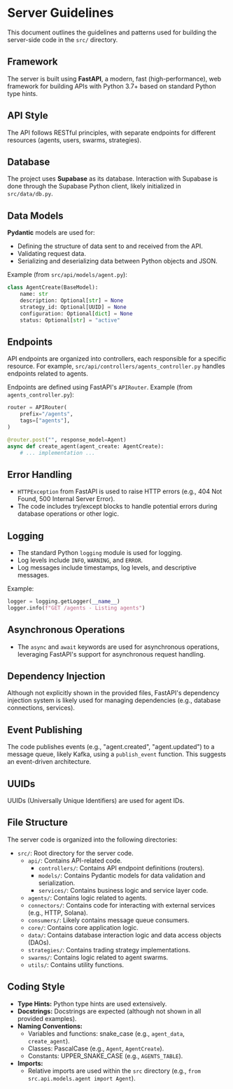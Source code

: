 # Server Guidelines

This document outlines the guidelines and patterns used for building the server-side code in the `src/` directory.

## Framework

The server is built using **FastAPI**, a modern, fast (high-performance), web framework for building APIs with Python 3.7+ based on standard Python type hints.

## API Style

The API follows RESTful principles, with separate endpoints for different resources (agents, users, swarms, strategies).

## Database

The project uses **Supabase** as its database. Interaction with Supabase is done through the Supabase Python client, likely initialized in `src/data/db.py`.

## Data Models

**Pydantic** models are used for:

*   Defining the structure of data sent to and received from the API.
*   Validating request data.
*   Serializing and deserializing data between Python objects and JSON.

Example (from `src/api/models/agent.py`):

```python
class AgentCreate(BaseModel):
    name: str
    description: Optional[str] = None
    strategy_id: Optional[UUID] = None
    configuration: Optional[dict] = None
    status: Optional[str] = "active"
```

## Endpoints

API endpoints are organized into controllers, each responsible for a specific resource. For example, `src/api/controllers/agents_controller.py` handles endpoints related to agents.

Endpoints are defined using FastAPI's `APIRouter`. Example (from `agents_controller.py`):

```python
router = APIRouter(
    prefix="/agents",
    tags=["agents"],
)

@router.post("", response_model=Agent)
async def create_agent(agent_create: AgentCreate):
    # ... implementation ...
```

## Error Handling

*   `HTTPException` from FastAPI is used to raise HTTP errors (e.g., 404 Not Found, 500 Internal Server Error).
* The code includes try/except blocks to handle potential errors during database operations or other logic.

## Logging

*   The standard Python `logging` module is used for logging.
*   Log levels include `INFO`, `WARNING`, and `ERROR`.
*   Log messages include timestamps, log levels, and descriptive messages.

Example:

```python
logger = logging.getLogger(__name__)
logger.info(f"GET /agents - Listing agents")
```

## Asynchronous Operations

*   The `async` and `await` keywords are used for asynchronous operations, leveraging FastAPI's support for asynchronous request handling.

## Dependency Injection
Although not explicitly shown in the provided files, FastAPI's dependency injection system is likely used for managing dependencies (e.g., database connections, services).

## Event Publishing
The code publishes events (e.g., "agent.created", "agent.updated") to a message queue, likely Kafka, using a `publish_event` function. This suggests an event-driven architecture.

## UUIDs
UUIDs (Universally Unique Identifiers) are used for agent IDs.

## File Structure

The server code is organized into the following directories:

*   `src/`: Root directory for the server code.
    *   `api/`: Contains API-related code.
        *   `controllers/`: Contains API endpoint definitions (routers).
        *   `models/`: Contains Pydantic models for data validation and serialization.
        *   `services/`: Contains business logic and service layer code.
    *   `agents/`: Contains logic related to agents.
    *   `connectors/`: Contains code for interacting with external services (e.g., HTTP, Solana).
    *   `consumers/`: Likely contains message queue consumers.
    *   `core/`: Contains core application logic.
    *   `data/`: Contains database interaction logic and data access objects (DAOs).
    *   `strategies/`: Contains trading strategy implementations.
    *   `swarms/`: Contains logic related to agent swarms.
    *   `utils/`: Contains utility functions.

## Coding Style

*   **Type Hints:** Python type hints are used extensively.
*   **Docstrings:** Docstrings are expected (although not shown in all provided examples).
*   **Naming Conventions:**
    *   Variables and functions: snake_case (e.g., `agent_data`, `create_agent`).
    *   Classes: PascalCase (e.g., `Agent`, `AgentCreate`).
    *   Constants: UPPER_SNAKE_CASE (e.g., `AGENTS_TABLE`).
* **Imports:**
    - Relative imports are used within the `src` directory (e.g., `from src.api.models.agent import Agent`).